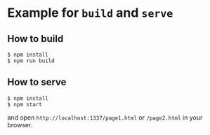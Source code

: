 # Example for `build` and `serve`

## How to build

```console
$ npm install
$ npm run build
```

## How to serve

```console
$ npm install
$ npm start
```

and open `http://localhost:1337/page1.html` or `/page2.html` in your browser.
